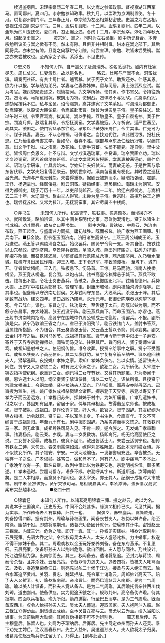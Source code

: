 <!-- { "loadSidebar": true } -->
　　续通鉴纲目。宋理宗嘉熙二年春二月。以史嵩之参知政事。督视京湖江西军马。置司鄂州。夏四月。李宗勉参知政事。秋九月。以孟珙为京湖制置使。冬十月。珙复郢州荆门军。三年春正月。李宗勉为左丞相兼枢密使。史嵩之为右丞相。督视江淮四川京湖军马。三月。孟珙复襄阳。十二月。孟珙复夔州。四年二月。以孟珙为四川宣抚使。夏四月。召史嵩之还。冬闰十二月。李宗勉卒。淳佑四年秋九月。诏起复史嵩之。 
　　按宗勉、嵩之。同时为左右丞相。剧中所记相合。本传宗勉所议虽与嵩之微有不同。然未有隙。且俱非并相时事。珙本在嵩之部下。其后同将兵。亦未尝有隙。且嵩之尙荐珙守江陵。何尝害珙。宗勉、珙皆未尝受祸。嵩之亦未尝被收也。至两家女子事。系添出。不见史传。 


　　○忠义烈 
　　不知何人作。自严嵩父子及海瑞外。姓名悉诡托。剧内有杜宪尽忠。周仁仗义。仁妻激烈。故以是名也。 
　　略云。杜宪与严嵩不合。洞蛮扰滇。嵪奏宪往征。有贫士周仁者。逋官粮。贷于宪子文学。助赀还券。仁感其恩。欲为仆以报。学与结为弟兄。学妻与仁妻称姊妹。留与同居。勇士张武烈应试。嵩为考官。嫌烈貌陋责逐之。烈愤投河。为文学所拯。怜其勇。作书寄父。令持往効力。烈诣滇。马蹈蛮陷坑。被擒用为将。使搦战。烈佯败不与宪敌。而嵩素衔宪。遂劾宪按兵不进。私与蛮通。诏令赐鸩。嵩并逮宪子文学系狱。时海瑞为都御史。劾嵩诬宪。以毁谤大臣论辟。令嵩监赴市曹。瑞曾为世宗皇子傅。皇子亲往送。延过午时三刻。令宦官骂嵩。拔其髯。嵩以手掩。互触皇子。皇子自裂袍袖。奏于世宗。罚嵩月俸。赦瑞复其职。令招抚洞蛮。文学妻被寇。入寺祈安。适严世蕃至。觇其美。欲图之。使门客凤承东往说。承东以世蕃势压周仁。令主其事。仁无可为计。谋于其妻。妻云。不从必罹祸。可佯诺之。当挟刃代往。诛此贼泄恨。报杜氏恩。仁乃绐世蕃毋害文学。当如命。蕃喜不胜。嘱部与承东及仁经历冠带。以酬其意。出文学于狱。戍之滇南。及花烛。仁妻手刃蕃。怯弱不能毙。遂自刎。里中父老。皆恨周仁负恩义。仁不与辩。文学戍滇遇瑞军。往投谒。瑞令赞画立功。瑞以大义晓洞蛮。武烈首倡纳款班师。论功文学武烈皆授职。学奏妻被蕃逼勒。周仁负义。诏瑞与学硏审。仁具言始末。学始知仁夫妇仗义。而妻故无恙。于是世蕃与承东皆伏罪。文学夫妇复得团聚云。按明世宗时。滇南苗蛮虽有梗化。其时委之巡抚吕光洵。光洵与严嵩无雠怨。未尝得重祸。据剧云被鸩而杀。疑暗指张经、翟鹏、王忬、杨选辈也。经御倭寇。剧云洞蛮。疑指经事。嵩居相位。海瑞未为朝官。安得为都御史。瑞于万历十一年。以吏部侍郞召。逾一二年。始迁右都御史。与嵩相去二三十年。太辽阔也。瑞由举人得官。未尝为皇子傅。世宗时。高拱乃裕王之傅也。瑞尝抚苏松。又常为操江。无抚洞蛮事。其它尽属空中楼阁。 


　　○莽书生 
　　未知何人所作。纪高贤宁、铁铉事。实迹颇多。而增换亦不少。就所敷演。略加辨证。以其中间关系明代史事。恐眞伪混淆也。贤宁以诸生上书成祖。劝其罢兵。故名之曰莽书生。 
　　剧中大略。言铁铉、字鼎石、为济南布政。燕王起兵。与盛庸幷力同抗。庸初战胜。旣而被杀。姚广孝为燕王画策。引兵南下。■抵金陵。但令张玉围济南。济阳诸生高贤宁。上燕王周公辅成王论。玉为送进。燕王答以谒陵淸宫之后。始议罢兵。赐贤宁令箭一支。听其自便。按铁铉以山东参政。督饷济南。李景隆兵旣败。单骑入城。燕王列阵围之。铉悉力捍御。即擢布政使。而召景隆还朝。以都督盛庸代景隆总兵事。燕兵围济南。久乃堰水灌城。铉撤守具出居民诈降。迎王入城。王下令退军。率数骑渡桥。 至城下。城门开。守者皆伏堵间。王入门。铁板急下。伤马首。王惊。易马而驰。济南人挽桥。桥坚。燕王竟从桥逸。复合围。以炮击城。铉书高皇帝神牌悬于城下。燕兵不敢击。铉每出不意。令壮士突击燕兵。皆破之。燕王撤围还北平。铉庸复德州。兵势大振。上即军中擢铉兵部尙书。赞理军事。封庸历城侯。剧内挂轴沟城诈降等。正其事也。但盛庸以守济南功封侯。又与铉同守东昌。大败燕兵。杀张玉于阵。其后犹数有战功。建文四年。浦口战败乃降燕。永乐元年。都御史陈瑛奏以怨望下狱死。今云阵亡。谬也。东昌之守。铉功最大。至吿捷于太庙。剧旣以铉为纲。而不叙守东昌事。亦太疎漏。张玉战没于阵。剧云燕兵南下。而命玉围济。亦谬也。燕王射书济南城内招降。高贤宁在围城中作周公辅成王论答射。请罢兵。不报。剧所演是实。贤宁乃敎谕王省之门人。省已于济阳殉节。剧云铁铉门人。盖射书答燕。当属铉所指授。不为纽合。其云身造张玉营。又云燕王授以令箭。则涉妄矣。剧又云金川不守之后。铁司马殉节。成祖捕其家属。贤宁用令箭于驿中诳出一子寿安。寄养于天界寺宗泐禅师处。闻铁司马见法。往哭其尸。旨问何人。贤宁奏师生谊笃。成祖知是射书之人。使纪纲传旨。准令收葬。授贤宁给事中之职。贤宁不受而去。成祖以铁夫人予高丽使臣。其二女发敎坊。贤宁复持令箭至舶中。诳以追回铁夫人。潜挈逃窜。夜投姚广孝姊之家。素知广孝姊负侠名。吿以实情。遂留铁夫人同住。贤宁又入京访铁二女。时有张太宰沃之子。欲犯二女。为所斫伤。太宰控于锦衣指挥使纪纲。欲重罪二女。纲讯得二女守节状。又得其所题笺。乃为奏闻于朝。恩许选士人以配。纲又奏贤宁挚谊侠骨。请以二女配之。诏依所奏。且授贤宁为建文榜进士。令纲主婚。贤宁接铁夫人至京。乃毕姻事。而寿安亦随母至京。诏旨授为监生。初、姚广孝佐成祖杀戮建文诸臣。探宗泐于天界寺。宗泐以寿安予广孝为子而云游远方。广孝携归苏州。探其姊于村中。为姊所痛詈。广孝乃遗姊书。付之以子。姊固知有因果。留居于家。俾与其母相会。故得偕至京师也。按成祖初。贤宁被执。成祖曰。是作论秀才耶。好人也。欲官之。贤宁固辞。其友纪纲为锦衣指挥。劝令就职。贤宁曰。子以军旅出身。予书生也。食廪有年。于义不可。纲言于成祖遣归。年至九十有七。剧中授职固辞。乃系实迹而稍文饰之。其救铁司马一家。则无此事。成祖缚铁司马入见。不肯一顾。遽令族之。无发姚广孝审鞫事。铉妻杨氏。剧云秦。亦误。妻与二女发敎坊。杨即病死。杨无给高丽使臣之说。二女誓不受辱。成祖曰。彼竟不屈耶。赦出皆适士人。未尝云适贤宁也。相传有铁女二诗。末句云。春来雨露深如海。嫁得刘郞胜阮郞。然此本元时妓女诗。亦不似铁女所作。其子福安、宁安。一发河池编伍。一发鞍辔局充匠。卒皆被杀。无独存一子之说。广孝谒姊。姊骂曰。做和尙不了。岂有好人。剧中痛骂广孝本此。广孝晚年收得一子。取名曰继。故剧中借此以为铁寿安也。宗泐明初名僧。颇多著述。广孝未遇时。尝题诗僧寺。语多不顺。宗泐呼其字曰。斯道斯道。汝薄南朝矣。是二人本相厚。而意见不相同也。张太宰沃。亦无其人。纪纲于成祖时大市威福。剧中未 全然做好。贤宁哭铁司马。成祖褒嘉其义。本系添饰。盖影借汉高赏栾布哭彭越事也。 
　　●卷四十四 


　　○锦囊记 
　　未知何人所作。以诸葛亮用锦囊三策。授之赵云。故以为名。其说本于三国演义。正史所无。中间不合处甚多。缘演义相传已久。习见共闻。据为实事。所作传奇者凡有数种。此其一也。 
　　据演义。赤壁鏖兵。曹操败走。刘备掠得四郡。据有荆州。周瑜与孙权画策。闻备丧甘夫人。权伪以妹许备。绐至南徐。幽禁于狱。即遣将取荆州。诸葛亮劝备因计就计。使瑜堕其计中。密授赵云三锦囊。内藏三计。危急之际。即开一囊。其一。孙权非实嫁妹。特欲计取荆州。云展亮策。先语大乔之父。令吿权母吴太夫人。太夫人盛怒叱权。力主婚事。权遂不得不嫁妹于备。其二。周瑜劝权以金玉玩好豢养刘备。备在东府燕乐。不复思归。云展亮策。使备诳孙夫人以荆州危急。欲自回荆。夫人愿与同往。乃共设计。托江边祭祖为辞。出南徐而去。其三。权闻备去。遣诸将急追。至封刀与蒋钦、周泰令杀备。且并杀妹。云展亮策。令备以情力恳夫人。追者四将。皆被夫人叱骂而去。及钦、泰追至柴桑江口。则亮先以船二十候于江边。接备与夫人绝江而去。瑜令水军追至黄州。关羽、黄忠、魏延拒战。亮令军士诮瑜云。周郞妙计高天下。赔了夫人又折军。初、瑜欲取南郡。亲攻曹仁。而亮已遣赵云入南郡。是为一气周瑜。瑜以美人计诳备。而孙夫人竟从备去。是为二气周瑜。其后瑜托言亲往西川伐刘璋。道由荆州。使备供应。实为假途灭虢之计。规取荆州。亮令备伪许瑜。待其抵荆。四面以兵相拒。瑜为所诳。箭疮迸裂。行至巴丘而卒。是为三气周瑜。旣而备取西川。权令人绐报孙夫人云。吴太夫人薨逝。迎取回家。夫人抱阿斗入船。赵云截江夺得幼主。剧皆据此成编。全本关目在亮与云。而尤以云为主。插入当阳长坂事。为云前后两大勋绩。其间眞伪相错不可不为辨别也。 
　　蜀志穆后传。先主穆皇后。陈留人也。刘焉为子瑁纳后。后寡居。先主旣定益州而孙夫人还吴。羣下劝先主娉后。注汉晋春秋曰。先主入益州。吴遣迎孙夫人。夫人欲将太子归吴。诸葛亮使赵云勒兵断江留太子。乃得止。【剧与此合。】 
